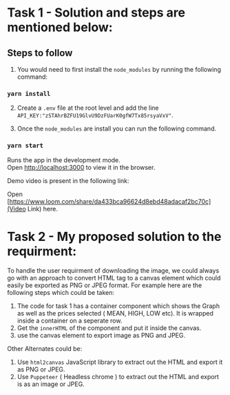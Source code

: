 # Task 1 - Solution and steps are mentioned below:

## Steps to follow

1. You would need to first install the `node_modules` by running the following command:
### `yarn install`

2. Create a `.env` file at the root level and add the line `API_KEY:"zSTAhrBZFU19GlvU9DzFUarK0gfW7Tx85rsyaVxV"`.

3. Once the `node_modules` are install you can run the following command. 
### `yarn start`

Runs the app in the development mode.\
Open [http://localhost:3000](http://localhost:3000) to view it in the browser.

Demo video is present in the following link:

Open [https://www.loom.com/share/da433bca96624d8ebd48adacaf2bc70c](Video Link) here.


# Task 2 - My proposed solution to the requirment:

To handle the user requirment of downloading the image, we could always go with an approach to convert HTML tag to a canvas element which could easily be exported as PNG or JPEG format. For example here are the following steps which could be taken:
 
 1. The code for task 1 has a container component which shows the Graph as well as the prices selected ( MEAN, HIGH, LOW etc). It is wrapped inside a container on a seperate row.
 2. Get the `innerHTML` of the component and put it inside the canvas. 
 3. use the canvas element to export image as PNG and JPEG.

 Other Alternates could be:
 1. Use `html2canvas` JavaScript library to extract out the HTML and export it as PNG or JPEG.
 2. Use `Puppeteer` ( Headless chrome ) to extract out the HTML and export is as an image or JPEG.
